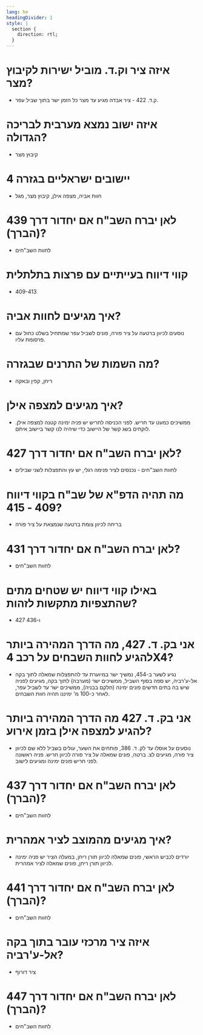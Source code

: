 ```yaml
---
lang: he
headingDivider: 1
style: |
  section {
    direction: rtl;
  }
---
```

# איזה ציר  וק.ד. מוביל ישירות לקיבוץ מצר?
* ק.ד. 422 - ציר אבדה מגיע עד מצר כל הזמן ישר בתוך שביל עפר.

# איזה ישוב נמצא מערבית לבריכה הגדולה?
* קיבוץ מצר

# 4 יישובים ישראליים בגזרה
* חוות אביה, מצפה אילן, קיבוץ מצר, מגל

# לאן יברח השב"ח אם יחדור דרך 439 (הברך)?
* לחוות השב"חים

# קווי דיווח בעייתיים עם פרצות בתלתלית
* 409-413

# איך מגיעים לחוות אביה?
* נוסעים לכיוון ברטעה על ציר פורה, פונים לשביל עפר שמתחיל בשלט כחול עם פרסומת עליו.

# מה השמות של התרנים שבגזרה?
* ריחן, קפין ובאקה

# איך מגיעים למצפה אילן?
* ממשיכים כמעט עד חריש. לפני הכניסה לחריש יש פניה ימינה קטנה למצפה אילן. לוקחים בשג קשר של היישוב כדי שיהיה לנו קשר ביישוב איתם.

# לאן יברח השב"ח אם יחדור דרך 427?
* לחוות השב"חים - נכנסים לציר פנימה רגלי, יש עץ והתפצלות לשני שבילים

# מה תהיה הדפ"א של שב"ח בקווי דיווח 409 - 415?
* בריחה לכיוון צומת ברטעה שנמצאת על ציר פורה

# לאן יברח השב"ח אם יחדור דרך 431?
* לחוות השב"חים

# באילו קווי דיווח יש שטחים מתים שהתצפיות מתקשות לזהות?
* 427 ו-436

# אני בק. ד. 427, מה הדרך המהירה ביותר להגיע לחוות השבחים על רכב 4X4?
* נגיע לשער ב-454, נמשיך ישר במיוערת עד להתפצלות שמאלה לתוך בקה אל-ע'רביה, יש ספה בסוף השביל, ממשיכים ישר (מערבה) לתוך בקה, מגיעים לפניה שיש בה בתים חדשים פונים ימינה (חלקם בבניה), ממשיכים ישר עד לשביל עפר, לאחר כ-100 מ' ימיננו תהיה חוות השבחים.

# אני בק. ד. 427 מה הדרך המהירה ביותר להגיע למצפה אילן בזמן אירוע?
* נוסעים על אוסלו עד לק. ד. 386, פותחים את השער, עולים בשביל ללא שם לכיוון ציר פורה, מגיעים לצ. ברטה, פונים שמאלה על ציר פורה לכיוון חריש. פניה ראשונה לפני חריש פונים ימינה ומגיעים לישוב.

# לאן יברח השב"ח אם יחדור דרך 437 (הברך)?
* לחוות השב"חים

# איך מגיעים מהמוצב לציר אמהרית?
* יורדים לכביש הראשי, פונים שמאלה לכיוון תורן ריחן, במעלה הציר יש פניה ימינה לכיוון תורן ריחן, פונים שמאלה לציר אמהרית.

# לאן יברח השב"ח אם יחדור דרך 441 (הברך)?
* לחוות השב"חים

# איזה ציר מרכזי עובר בתוך בקה אל-ע'רביה?
* ציר דורוף

# לאן יברח השב"ח אם יחדור דרך 447 (הברך)?
* לחוות השב"חים

